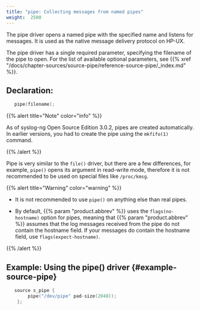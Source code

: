 ```yaml
---
title: "pipe: Collecting messages from named pipes"
weight:  2500
---
```

<!-- DISCLAIMER: This file is based on the syslog-ng Open Source Edition documentation https://github.com/balabit/syslog-ng-ose-guides/commit/2f4a52ee61d1ea9ad27cb4f3168b95408fddfdf2 and is used under the terms of The syslog-ng Open Source Edition Documentation License. The file has been modified by Axoflow. -->

The pipe driver opens a named pipe with the specified name and listens for messages. It is used as the native message delivery protocol on HP-UX.

The pipe driver has a single required parameter, specifying the filename of the pipe to open. For the list of available optional parameters, see {{% xref "/docs/chapter-sources/source-pipe/reference-source-pipe/_index.md" %}}.


## Declaration:

```c
   pipe(filename);
```


{{% alert title="Note" color="info" %}}

As of syslog-ng Open Source Edition 3.0.2, pipes are created automatically. In earlier versions, you had to create the pipe using the `mkfifo(1)` command.

{{% /alert %}}

Pipe is very similar to the `file()` driver, but there are a few differences, for example, `pipe()` opens its argument in read-write mode, therefore it is not recommended to be used on special files like `/proc/kmsg`.

{{% alert title="Warning" color="warning" %}}

  - It is not recommended to use `pipe()` on anything else than real pipes.

  - By default, {{% param "product.abbrev" %}} uses the `flags(no-hostname)` option for pipes, meaning that {{% param "product.abbrev" %}} assumes that the log messages received from the pipe do not contain the hostname field. If your messages do contain the hostname field, use `flags(expect-hostname)`.

{{% /alert %}}


## Example: Using the pipe() driver {#example-source-pipe}

```c
   source s_pipe {
        pipe("/dev/pipe" pad-size(2048));
    };
```

